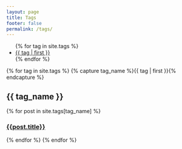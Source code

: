 ```yaml
---
layout: page
title: Tags
footer: false
permalink: /tags/
---
```

<ul class="tags">
{% for tag in site.tags %}
  <li style="font-size: {{ tag | last | size | times: 100 | divided_by: site.tags.size | plus: 70  }}%">
      <a href="#{{ tag | first | slugize }}">
          {{ tag | first }}
      </a>
  </li>
{% endfor %}
</ul>

<div id="blog-archives">
{% for tag in site.tags %}
  {% capture tag_name %}{{ tag | first }}{% endcapture %}
  <h2 id="#{{ tag_name | slugize }}">{{ tag_name }}</h2>
  <a name="{{ tag_name | slugize }}"></a>
  {% for post in site.tags[tag_name] %}
  <article>
    <h3><a href="{{ root_url }}{{ post.url }}">{{post.title}}</a></h3>
  </article>
  {% endfor %}
{% endfor %}
</div>
